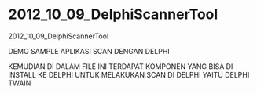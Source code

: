 # 2012_10_09_DelphiScannerTool
2012_10_09_DelphiScannerTool

DEMO SAMPLE APLIKASI SCAN DENGAN DELPHI 

KEMUDIAN DI DALAM FILE INI TERDAPAT KOMPONEN YANG BISA DI INSTALL KE DELPHI 
UNTUK MELAKUKAN SCAN DI DELPHI YAITU DELPHI TWAIN
